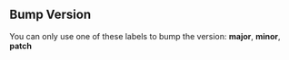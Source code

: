 ## Bump Version
You can only use one of these labels to bump the version: **major**, **minor**, **patch**
